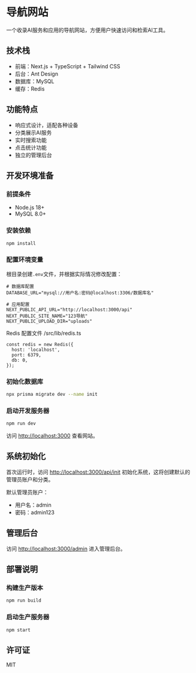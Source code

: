 # 导航网站

一个收录AI服务和应用的导航网站，方便用户快速访问和检索AI工具。

## 技术栈

- 前端：Next.js + TypeScript + Tailwind CSS
- 后台：Ant Design
- 数据库：MySQL
- 缓存：Redis

## 功能特点

- 响应式设计，适配各种设备
- 分类展示AI服务
- 实时搜索功能
- 点击统计功能
- 独立的管理后台

## 开发环境准备

### 前提条件

- Node.js 18+
- MySQL 8.0+

### 安装依赖

```bash
npm install
```

### 配置环境变量

根目录创建`.env`文件，并根据实际情况修改配置：

```
# 数据库配置
DATABASE_URL="mysql://用户名:密码@localhost:3306/数据库名"

# 应用配置
NEXT_PUBLIC_API_URL="http://localhost:3000/api"
NEXT_PUBLIC_SITE_NAME="123导航"
NEXT_PUBLIC_UPLOAD_DIR="uploads"
```

Redis 配置文件 /src/lib/redis.ts

```
const redis = new Redis({
  host: 'localhost',
  port: 6379,
  db: 0,
});
```

### 初始化数据库

```bash
npx prisma migrate dev --name init
```

### 启动开发服务器

```bash
npm run dev
```

访问 [http://localhost:3000](http://localhost:3000) 查看网站。

## 系统初始化

首次运行时，访问 [http://localhost:3000/api/init](http://localhost:3000/api/init) 初始化系统，这将创建默认的管理员账户和分类。

默认管理员账户：

- 用户名：admin
- 密码：admin123

## 管理后台

访问 [http://localhost:3000/admin](http://localhost:3000/admin) 进入管理后台。

## 部署说明

### 构建生产版本

```bash
npm run build
```

### 启动生产服务器

```bash
npm start
```

## 许可证

MIT
